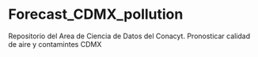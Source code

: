 # Forecast_CDMX_pollution
Repositorio del Area de Ciencia de Datos del Conacyt. Pronosticar calidad de aire y contamintes CDMX
